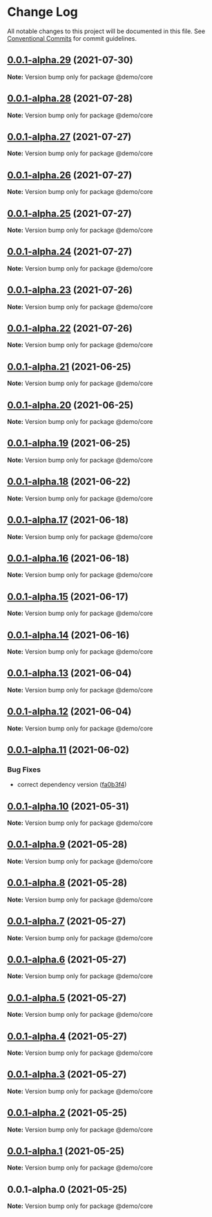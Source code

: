 # Change Log

All notable changes to this project will be documented in this file.
See [Conventional Commits](https://conventionalcommits.org) for commit guidelines.

## [0.0.1-alpha.29](https://github.com/uxland/lit/compare/@demo/core@0.0.1-alpha.28...@demo/core@0.0.1-alpha.29) (2021-07-30)

**Note:** Version bump only for package @demo/core





## [0.0.1-alpha.28](https://github.com/uxland/lit/compare/@demo/core@0.0.1-alpha.27...@demo/core@0.0.1-alpha.28) (2021-07-28)

**Note:** Version bump only for package @demo/core





## [0.0.1-alpha.27](https://github.com/uxland/lit/compare/@demo/core@0.0.1-alpha.26...@demo/core@0.0.1-alpha.27) (2021-07-27)

**Note:** Version bump only for package @demo/core





## [0.0.1-alpha.26](https://github.com/uxland/lit/compare/@demo/core@0.0.1-alpha.25...@demo/core@0.0.1-alpha.26) (2021-07-27)

**Note:** Version bump only for package @demo/core





## [0.0.1-alpha.25](https://github.com/uxland/lit/compare/@demo/core@0.0.1-alpha.24...@demo/core@0.0.1-alpha.25) (2021-07-27)

**Note:** Version bump only for package @demo/core





## [0.0.1-alpha.24](https://github.com/uxland/lit/compare/@demo/core@0.0.1-alpha.23...@demo/core@0.0.1-alpha.24) (2021-07-27)

**Note:** Version bump only for package @demo/core





## [0.0.1-alpha.23](https://github.com/uxland/lit/compare/@demo/core@0.0.1-alpha.22...@demo/core@0.0.1-alpha.23) (2021-07-26)

**Note:** Version bump only for package @demo/core





## [0.0.1-alpha.22](https://github.com/uxland/lit/compare/@demo/core@0.0.1-alpha.21...@demo/core@0.0.1-alpha.22) (2021-07-26)

**Note:** Version bump only for package @demo/core





## [0.0.1-alpha.21](https://github.com/uxland/lit/compare/@demo/core@0.0.1-alpha.20...@demo/core@0.0.1-alpha.21) (2021-06-25)

**Note:** Version bump only for package @demo/core





## [0.0.1-alpha.20](https://github.com/uxland/lit/compare/@demo/core@0.0.1-alpha.19...@demo/core@0.0.1-alpha.20) (2021-06-25)

**Note:** Version bump only for package @demo/core





## [0.0.1-alpha.19](https://github.com/uxland/lit/compare/@demo/core@0.0.1-alpha.18...@demo/core@0.0.1-alpha.19) (2021-06-25)

**Note:** Version bump only for package @demo/core





## [0.0.1-alpha.18](https://github.com/uxland/lit/compare/@demo/core@0.0.1-alpha.17...@demo/core@0.0.1-alpha.18) (2021-06-22)

**Note:** Version bump only for package @demo/core





## [0.0.1-alpha.17](https://github.com/uxland/lit/compare/@demo/core@0.0.1-alpha.16...@demo/core@0.0.1-alpha.17) (2021-06-18)

**Note:** Version bump only for package @demo/core





## [0.0.1-alpha.16](https://github.com/uxland/lit/compare/@demo/core@0.0.1-alpha.15...@demo/core@0.0.1-alpha.16) (2021-06-18)

**Note:** Version bump only for package @demo/core





## [0.0.1-alpha.15](https://github.com/uxland/lit/compare/@demo/core@0.0.1-alpha.14...@demo/core@0.0.1-alpha.15) (2021-06-17)

**Note:** Version bump only for package @demo/core





## [0.0.1-alpha.14](https://github.com/uxland/lit/compare/@demo/core@0.0.1-alpha.13...@demo/core@0.0.1-alpha.14) (2021-06-16)

**Note:** Version bump only for package @demo/core





## [0.0.1-alpha.13](https://github.com/uxland/lit/compare/@demo/core@0.0.1-alpha.12...@demo/core@0.0.1-alpha.13) (2021-06-04)

**Note:** Version bump only for package @demo/core





## [0.0.1-alpha.12](https://github.com/uxland/lit/compare/@demo/core@0.0.1-alpha.11...@demo/core@0.0.1-alpha.12) (2021-06-04)

**Note:** Version bump only for package @demo/core





## [0.0.1-alpha.11](https://github.com/uxland/lit/compare/@demo/core@0.0.1-alpha.10...@demo/core@0.0.1-alpha.11) (2021-06-02)


### Bug Fixes

* correct dependency version ([fa0b3f4](https://github.com/uxland/lit/commit/fa0b3f49ff50e1102c986573fcc188ce8dc62999))





## [0.0.1-alpha.10](https://github.com/uxland/lit/compare/@demo/core@0.0.1-alpha.9...@demo/core@0.0.1-alpha.10) (2021-05-31)

**Note:** Version bump only for package @demo/core





## [0.0.1-alpha.9](https://github.com/uxland/lit/compare/@demo/core@0.0.1-alpha.8...@demo/core@0.0.1-alpha.9) (2021-05-28)

**Note:** Version bump only for package @demo/core





## [0.0.1-alpha.8](https://github.com/uxland/lit/compare/@demo/core@0.0.1-alpha.7...@demo/core@0.0.1-alpha.8) (2021-05-28)

**Note:** Version bump only for package @demo/core





## [0.0.1-alpha.7](https://github.com/uxland/lit/compare/@demo/core@0.0.1-alpha.6...@demo/core@0.0.1-alpha.7) (2021-05-27)

**Note:** Version bump only for package @demo/core





## [0.0.1-alpha.6](https://github.com/uxland/lit/compare/@demo/core@0.0.1-alpha.5...@demo/core@0.0.1-alpha.6) (2021-05-27)

**Note:** Version bump only for package @demo/core





## [0.0.1-alpha.5](https://github.com/uxland/lit/compare/@demo/core@0.0.1-alpha.4...@demo/core@0.0.1-alpha.5) (2021-05-27)

**Note:** Version bump only for package @demo/core





## [0.0.1-alpha.4](https://github.com/uxland/lit/compare/@demo/core@0.0.1-alpha.3...@demo/core@0.0.1-alpha.4) (2021-05-27)

**Note:** Version bump only for package @demo/core





## [0.0.1-alpha.3](https://github.com/uxland/lit/compare/@demo/core@0.0.1-alpha.2...@demo/core@0.0.1-alpha.3) (2021-05-27)

**Note:** Version bump only for package @demo/core





## [0.0.1-alpha.2](https://github.com/uxland/lit/compare/@demo/core@0.0.1-alpha.1...@demo/core@0.0.1-alpha.2) (2021-05-25)

**Note:** Version bump only for package @demo/core





## [0.0.1-alpha.1](https://github.com/uxland/lit/compare/@demo/core@0.0.1-alpha.0...@demo/core@0.0.1-alpha.1) (2021-05-25)

**Note:** Version bump only for package @demo/core





## 0.0.1-alpha.0 (2021-05-25)

**Note:** Version bump only for package @demo/core
